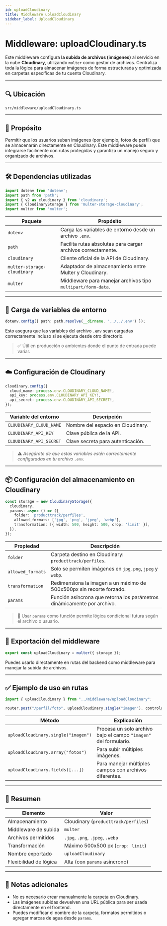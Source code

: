 ```yaml
---
id: uploadCloudinary
title: Middleware uploadCloudinary
sidebar_label: UploadCloudinary
---
```


# Middleware: uploadCloudinary.ts

Este middleware configura **la subida de archivos (imágenes)** al servicio en la nube **Cloudinary**, utilizando `multer` como gestor de archivos. Centraliza toda la lógica para almacenar imágenes de forma estructurada y optimizada en carpetas específicas de tu cuenta Cloudinary.

---

## 🔍 Ubicación

`src/middleware/uploadCloudinary.ts`

---

## 📌 Propósito

Permitir que los usuarios suban imágenes (por ejemplo, fotos de perfil) que se almacenarán directamente en Cloudinary. Este middleware puede integrarse fácilmente con rutas protegidas y garantiza un manejo seguro y organizado de archivos.

---

## 🛠️ Dependencias utilizadas

```ts
import dotenv from 'dotenv';
import path from 'path';
import { v2 as cloudinary } from 'cloudinary';
import { CloudinaryStorage } from 'multer-storage-cloudinary';
import multer from 'multer';
````

| Paquete                     | Propósito                                                    |
| --------------------------- | ------------------------------------------------------------ |
| `dotenv`                    | Carga las variables de entorno desde un archivo `.env`.      |
| `path`                      | Facilita rutas absolutas para cargar archivos correctamente. |
| `cloudinary`                | Cliente oficial de la API de Cloudinary.                     |
| `multer-storage-cloudinary` | Adaptador de almacenamiento entre Multer y Cloudinary.       |
| `multer`                    | Middleware para manejar archivos tipo `multipart/form-data`. |

---

## 🔐 Carga de variables de entorno

```ts
dotenv.config({ path: path.resolve(__dirname, '../../.env') });
```

Esto asegura que las variables del archivo `.env` sean cargadas correctamente incluso si se ejecuta desde otro directorio.

> ✅ Útil en producción o ambientes donde el punto de entrada puede variar.

---

## ☁️ Configuración de Cloudinary

```ts
cloudinary.config({
  cloud_name: process.env.CLOUDINARY_CLOUD_NAME!,
  api_key: process.env.CLOUDINARY_API_KEY!,
  api_secret: process.env.CLOUDINARY_API_SECRET!,
});
```

| Variable del entorno    | Descripción                       |
| ----------------------- | --------------------------------- |
| `CLOUDINARY_CLOUD_NAME` | Nombre del espacio en Cloudinary. |
| `CLOUDINARY_API_KEY`    | Clave pública de la API.          |
| `CLOUDINARY_API_SECRET` | Clave secreta para autenticación. |

> ⚠️ *Asegúrate de que estas variables estén correctamente configuradas en tu archivo `.env`.*

---

## 📦 Configuración del almacenamiento en Cloudinary

```ts
const storage = new CloudinaryStorage({
  cloudinary,
  params: async () => ({
    folder: 'producttrack/perfiles',
    allowed_formats: ['jpg', 'png', 'jpeg', 'webp'],
    transformation: [{ width: 500, height: 500, crop: 'limit' }],
  }),
});
```

| Propiedad         | Descripción                                                             |
| ----------------- | ----------------------------------------------------------------------- |
| `folder`          | Carpeta destino en Cloudinary: `producttrack/perfiles`.                 |
| `allowed_formats` | Solo se permiten imágenes en `jpg`, `png`, `jpeg` y `webp`.             |
| `transformation`  | Redimensiona la imagen a un máximo de 500x500px sin recorte forzado.    |
| `params`          | Función asíncrona que retorna los parámetros dinámicamente por archivo. |

> 🎯 Usar `params` como función permite lógica condicional futura según el archivo o usuario.

---

## 🚀 Exportación del middleware

```ts
export const uploadCloudinary = multer({ storage });
```

Puedes usarlo directamente en rutas del backend como middleware para manejar la subida de archivos.

---

## ✅ Ejemplo de uso en rutas

```ts
import { uploadCloudinary } from "../middleware/uploadCloudinary";

router.post("/perfil/foto", uploadCloudinary.single("imagen"), controlador.subirFoto);
```

| Método                              | Explicación                                                      |
| ----------------------------------- | ---------------------------------------------------------------- |
| `uploadCloudinary.single("imagen")` | Procesa un solo archivo bajo el campo `"imagen"` del formulario. |
| `uploadCloudinary.array("fotos")`   | Para subir múltiples imágenes.                                   |
| `uploadCloudinary.fields([...])`    | Para manejar múltiples campos con archivos diferentes.           |

---

## 📝 Resumen

| Elemento               | Valor                                |
| ---------------------- | ------------------------------------ |
| Almacenamiento         | Cloudinary (`producttrack/perfiles`) |
| Middleware de subida   | `multer`                             |
| Archivos permitidos    | `.jpg`, `.png`, `.jpeg`, `.webp`     |
| Transformación         | Máximo 500x500 px (`crop: limit`)    |
| Nombre exportado       | `uploadCloudinary`                   |
| Flexibilidad de lógica | Alta (con `params` asíncrono)        |

---

## 🧠 Notas adicionales

* No es necesario crear manualmente la carpeta en Cloudinary.
* Las imágenes subidas devuelven una URL pública para ser usada directamente en el frontend.
* Puedes modificar el nombre de la carpeta, formatos permitidos o agregar marcas de agua desde `params`.

